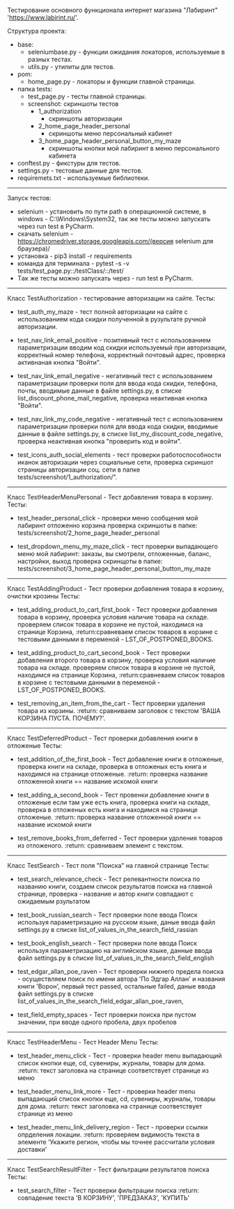 Тестирование основного функционала интернет магазина "Лабиринт"
'https://www.labirint.ru/'.

Структура проекта:

   - base:
      - seleniumbase.py - функции ожидания локаторов, используемые в разных тестах.
      - utils.py - утилиты для тестов.
   - pom:
       - home_page.py - локаторы и функции главной страницы.
   - папка tests:
      - test_page.py - тесты главной страницы.
      - screenshot: скриншоты тестов
          - 1_authorization
              - скриншоты авторизации
          - 2_home_page_header_personal
              - скриншоты меню персональный кабинет
          - 3_home_page_header_personal_button_my_maze
              - скриншоты кнопки мой лабиринт в меню персонального кабинета
   - conftest.py - фикстуры для тестов.
   - settings.py - тестовые данные для тестов.
   - requiremets.txt - используемые библиотеки.

---
Запуск тестов:

 - selenium - установить по пути path в операционной системе, в windows - C:\Windows\System32, так же тесты можно 
запускать через run test в PyCharm.
 - скачать selenium - https://chromedriver.storage.googleapis.com/(версия selenium для браузера)/
 - установка - pip3 install -r requirements
 - команда для терминала - pytest -s -v tests/test_page.py::/testClass/::/test/
 - Tак же тесты можно запускать через - run test в PyCharm.

___
Класс TestAuthorization - тестирование авторизации на сайте.
Тесты:
- test_auth_my_maze - тест полной авторизации на сайте с использованием кода скидки
полученной в рузультате ручной авторизации.

 - test_nav_link_email_positive - позитивный тест с использованием параметризации 
вводим код скидки используемый при авторизации, корректный номер телефона, корректный почтовый адрес,
проверка активнаная кнопка "Войти".

 - test_nav_link_email_negative - негативный тест с использованием параметризации 
проверки поля для ввода кода скидки, телефона, почты, вводимые данные в файле settings.py, 
в списке list_discount_phone_mail_negative, проверка неактивная кнопка "Войти".

 - test_nav_link_my_code_negative - негативный тест с использованием параметризации
проверки поля для ввода кода скидки, вводимые данные в файле settings.py, 
в списке list_my_discount_code_negative, проверка неактивная кнопка "проверить код и войти".

 - test_icons_auth_social_elements - тест проверки работоспособности иканок авторизации через социальные сети,
проверка скриншот страницы авторизации соц. сети в папке tests/screenshot/1_authorization/".

---
Класс TestHeaderMenuPersonal - Тест добавления товара в корзину.
Тесты:
 - test_header_personal_click - проверки меню сообщения мой лабиринт отложенно корзина проверка скриншоты в папке:
 tests/screenshot/2_home_page_header_personal

 - test_dropdown_menu_my_maze_click - тест проверки выпадающего меню мой лабиринт: заказы, вы смотрели, отложенные, баланс, настройки, выход
проверка скринщоты в папке: tests/screenshot/3_home_page_header_personal_button_my_maze

---
Класс TestAddingProduct - Тест проверки добавления товара в корзину, очистки крозины
Тесты:
 - test_adding_product_to_cart_first_book - Тест проверки добавления товара в корзину, проверка условия наличие товара на складе.
проверяем список товара в корзине не пустой, находимся на странице Корзина,
:return:сравневаем список товаров в корзине с тестовыми данными в переменой - LST_OF_POSTPONED_BOOKS.

 - test_adding_product_to_cart_second_book - Тест проверки добавления второго товара в корзину, проверка условия наличие товара на складе.
проверяем список товара в корзине не пустой, находимся на странице Корзина,
:return:сравневаем список товаров в корзине с тестовыми данными в переменой - LST_OF_POSTPONED_BOOKS.

 - test_removing_an_item_from_the_cart - Тест проверки удаления товара из корзины.
:return: сравниваем заголовок с текстом 'ВАША КОРЗИНА ПУСТА. ПОЧЕМУ?'.

---
Класс TestDeferredProduct - Тест проверки добавления книги в отложеные
Тесты:
 - test_addition_of_the_first_book - Тест добавление книги в отложеные, проверка книги на складе,
проверка в отложеных есть книга и находимся на странице отложеные.
:return: проверка название отложенной книги == название искомой книги

 - test_adding_a_second_book - Тест провенки добавление книги в отложеные если там уже есть книга,
проверка книги на складе, проверка в отложеных есть книга и находимся на странице отложеные.
:return: проверка название отложенной книги == название искомой книги

 - test_remove_books_from_deferred - Тест проверки удоления товаров из отложеного.
:return: сравниваем элемент с текстом.

---
Класс TestSearch - Тест поля "Поиска" на главной странице
Тесты:
 - test_search_relevance_check - Тест релевантности поиска по названию книги,
создаем список результатов поиска на главной странице, проверка - название и автор книги совпадают с ожидаемым рзультатом

 - test_book_russian_search - Тест проверки поле ввода Поиск используя параметризацию на русском языке,
даные ввода файл settings.py в списке list_of_values_in_the_search_field_rassian

 - test_book_english_search - Тест проверки поле ввода Поиск используя параметризацию на английском языке,
данные ввода файл settings.py в списке list_of_values_in_the_search_field_english

 - test_edgar_allan_poe_raven - Тест проверки нижнего предела поиска - осуществляем поиск по имени автора 'По Эдгар Аллан' и
названия книги 'Ворон', первый тест passed, остальные failed, даные ввода файл settings.py в списке 
list_of_values_in_the_search_field_edgar_allan_poe_raven, 

 - test_field_empty_spaces - Тест проверки поиска при пустом значении, при вводе одного пробела, двух пробелов

---
Класс TestHeaderMenu - Тест Header Menu
Тесты:
 - test_header_menu_click - Тест - проверки header menu выпадающий список кнопки еще, cd, сувениры, журналы, товары для дома.
:return: текст заголовка на странице соответствует странице из меню

 - test_header_menu_link_more - Тест - проверки header menu выпадающий список кнопки еще, cd, сувениры, журналы, товары для дома.
:return: текст заголовка на странице соответствует странице из меню

 - test_header_menu_link_delivery_region - Тест - проверки ссылки опрделения локации.
:return: проверяем видимость текста в элементе 'Укажите регион, чтобы мы точнее рассчитали условия доставки'

---
Класс TestSearchResultFilter - Тест фильтрации результатов поиска
Тесты:
 - test_search_filter - Тест проверки фильтрации поиска
:return: совпадение текста 'В КОРЗИНУ', 'ПРЕДЗАКАЗ', 'КУПИТЬ'